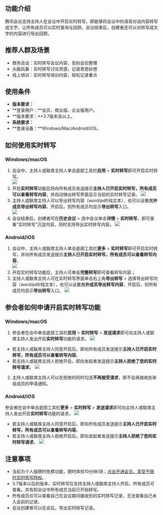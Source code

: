 ## 功能介绍
腾讯会议支持主持人在会议中开启实时转写，即能够将会议中的语音对话内容转写成文字，让所有成员可以实时查询与回顾。会议结束后，创建者还可以对转写成文字的内容进行导出回顾。

## 推荐人群及场景
- 商务会谈：实时转写会议内容，告别会后整理
- 头脑风暴：实时转写讨论灵感，记录奇思妙想
- 线上培训：实时转写培训内容，轻松记录重点

## 使用条件
- **版本要求：**
 - **登录用户：**会员、商业版、企业版用户。
 - **版本要求：**3.7版本及以上。
- **系统要求：**
 - **登录设备：**Windows/Mac/Android/iOS。

## 如何使用实时转写

### Windows/macOS
1. 会议中，主持人或联席主持人单击底部工具栏**应用** > **实时转写**即可开启实时转写。              
![](https://qcloudimg.tencent-cloud.cn/raw/78385bf47db007d2e426c8c8f2e87c19.png)
2. 开启**实时转写**功能后将向所有成员发送提示**主持人已开启实时转写，所有成员可以查看转写内容**，并自动弹出转写界面显示当前的实时转写记录。
![](https://qcloudimg.tencent-cloud.cn/raw/531d94206233bc6f9558a614de62eed2.png)
3. 主持人或联席主持人可以导出转写内容（word/pdf/纯文本），也可以设置**允许成员导出转写内容**，开启后，则所有成员均显示**导出转写**入口。             
![](https://qcloudimg.tencent-cloud.cn/raw/40a74d526b1281b2475acb6fb952749d.png)
4. 会议结束后，创建者可在**历史会议** > 选中会议单击**详情** > **实时转写**，即可查看“实时转写”沉淀内容，同时支持导出实时转写内容。
![](https://qcloudimg.tencent-cloud.cn/raw/a6fd4aeca44762ca6f67d1a968cb8f1f.png)

### Android/iOS
1. 会议中，主持人或联席主持人单击底部工具栏**更多** > **实时转写**即可开启实时转写，并向所有成员发送提示**主持人已开启实时转写，所有成员可以查看转写内容**。                   
![](https://qcloudimg.tencent-cloud.cn/raw/b3e4a1e024a2b16ccdf94e990f761e21.png)
2. 开启实时转写功能后，主持人可单击**完整转写**即可查看转写内容；
3. 主持人或联席主持人可在实时转写界面单击右上角**导出转写** > 选择导出转写内容（word/pdf/纯文本），也可以设置**允许成员导出转写内容**，开启后，则所有成员均显示**导出转写**入口。
![](https://qcloudimg.tencent-cloud.cn/raw/fa02560f7160342bfd6e91f1bc32a171.png)

## 参会者如何申请开启实时转写功能
### Windows/macOS
1. 参会者在会中单击底部工具栏**应用** > **实时转写** > **发送请求**即可向主持人或联席主持人发出开启**实时转写**功能的请求。
![](https://qcloudimg.tencent-cloud.cn/raw/2ecb6c9e57aa9925234351f9ca754d0d.png)
 - 若主持人或联席主持人同意开启后，即向所有成员发送提示**主持人已开启实时转写，所有成员可以查看转写内容**。
 - 若主持人或联席主持人拒绝开启，即向发起者发送提示**主持人拒绝了您的实时转写请求**。
![](https://qcloudimg.tencent-cloud.cn/raw/4bc05740e4815a09e0aabd400f3132fb.png)
2. 主持人或联席主持人可以在拒绝的同时勾选**不再接受请求**，即不会再接收到来自成员的申请通知。

### Android/iOS
参会者在会中单击底部工具栏**更多** > **实时转写** > **发送请求**即可向主持人或联席主持人发出开启**实时转写**功能的请求。
![](https://qcloudimg.tencent-cloud.cn/raw/37a156900e1d2cf1d86367652756fd3e.png)
- 若主持人或联席主持人同意开启后，即向所有成员发送提示**主持人已开启实时转写，所有成员可以查看转写内容**。
- 若主持人或联席主持人拒绝开启后，即向发起者发送提示**主持人拒绝了您的实时转写请求**。
![](https://qcloudimg.tencent-cloud.cn/raw/0e7bb40fd104be191fbb48643c96e3df.png)

## 注意事项
- 当前为个人版限时免费功能，限时体验10分钟/场；[点击开通会员，享受不限时实时转写特权](https://meeting.tencent.com/buy.html?open-vip=1)。
- 3.7版本以后的版本，实时转写仅支持主持人或联席主持人开启，所有成员可查看。并告知会议中所有成员当前已开始转写。
- 所有成员仅可以查看自己在会议期间接收到的实时转写记录，无法查看自己未入会前的记录。
- 会议创建者可以在会后，导出实时转写记录。
